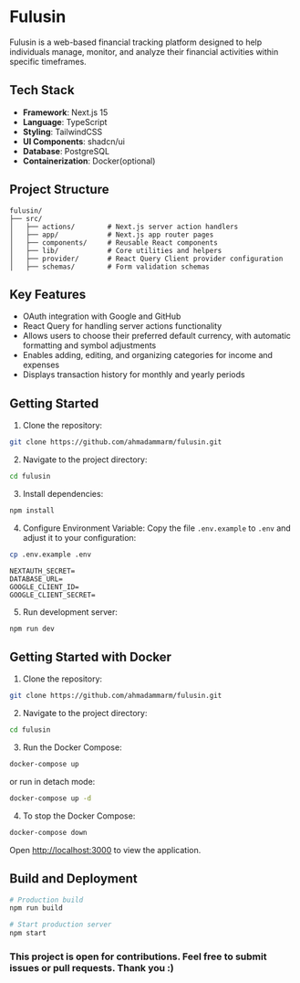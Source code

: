 # Fulusin

Fulusin is a web-based financial tracking platform designed to help individuals manage, monitor, and analyze their financial activities within specific timeframes.

## Tech Stack

- **Framework**: Next.js 15
- **Language**: TypeScript
- **Styling**: TailwindCSS
- **UI Components**: shadcn/ui
- **Database**: PostgreSQL
- **Containerization**: Docker(optional)

## Project Structure

```
fulusin/
├── src/
│   ├── actions/        # Next.js server action handlers
│   ├── app/            # Next.js app router pages
│   ├── components/     # Reusable React components
│   ├── lib/            # Core utilities and helpers
│   ├── provider/       # React Query Client provider configuration
│   ├── schemas/        # Form validation schemas
```

## Key Features
- OAuth integration with Google and GitHub
- React Query for handling server actions functionality
- Allows users to choose their preferred default currency, with automatic formatting and symbol adjustments
- Enables adding, editing, and organizing categories for income and expenses
- Displays transaction history for monthly and yearly periods

## Getting Started

1. Clone the repository:
```sh
git clone https://github.com/ahmadammarm/fulusin.git
```

2. Navigate to the project directory:

```sh
cd fulusin
```

3. Install dependencies:
```bash
npm install
```

4. Configure Environment Variable: Copy the file `.env.example` to `.env` and adjust it to your configuration:

```sh
cp .env.example .env
```

```
NEXTAUTH_SECRET=
DATABASE_URL=
GOOGLE_CLIENT_ID=
GOOGLE_CLIENT_SECRET=

```


5. Run development server:
```bash
npm run dev
```

## Getting Started with Docker

1. Clone the repository:
```sh
git clone https://github.com/ahmadammarm/fulusin.git
```

2. Navigate to the project directory:

```sh
cd fulusin
```

3. Run the Docker Compose:

```sh
docker-compose up
```

or run in detach mode:
```sh
docker-compose up -d
```

4. To stop the Docker Compose:
```sh
docker-compose down
```

Open [http://localhost:3000](http://localhost:3000) to view the application.


## Build and Deployment

```bash
# Production build
npm run build

# Start production server
npm start
```

### This project is open for contributions. Feel free to submit issues or pull requests. Thank you :)

